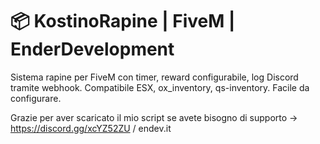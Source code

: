 # 📦 KostinoRapine | FiveM | EnderDevelopment

Sistema rapine per FiveM con timer, reward configurabile, log Discord tramite webhook. Compatibile ESX, ox_inventory, qs-inventory. Facile da configurare.


Grazie per aver scaricato il mio script 
se avete bisogno di supporto -> https://discord.gg/xcYZ52ZU  /  endev.it
